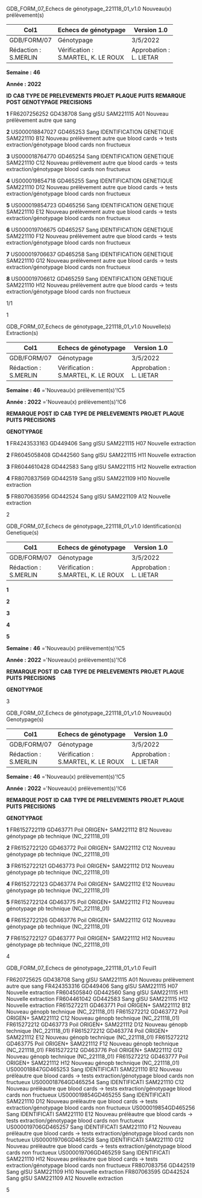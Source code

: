 GDB_FORM_07_Echecs de génotypage_221118_01_v1.0 Nouveau(x) prélèvement(s)




|Col1|Echecs de génotypage|Version 1.0|
|---|---|---|
|GDB/FORM/07|Génotypage|3/5/2022|
|Rédaction :<br>S.MERLIN|Vérification :<br>S.MARTEL, K. LE ROUX|Approbation :<br>L. LIETAR|


**Semaine :** **46**

**Année :** **2022**

**ID** **CAB** **TYPE DE PRELEVEMENTS** **PROJET** **PLAQUE** **PUITS** **REMARQUE POST GENOTYPAGE** **PRECISIONS**

**1** FR6207256252 GD438708 Sang gISU SAM221115 A01 Nouveau prélèvement autre que sang

**2** US000018847027 GD465253 Sang IDENTIFICATION GENETIQUE SAM221110 B12 Nouveau prélèvement autre que blood cards -> tests extraction/génotypage blood cards non fructueux

**3** US000018764770 GD465254 Sang IDENTIFICATION GENETIQUE SAM221110 C12 Nouveau prélèvement autre que blood cards -> tests extraction/génotypage blood cards non fructueux

**4** US000019854718 GD465255 Sang IDENTIFICATION GENETIQUE SAM221110 D12 Nouveau prélèvement autre que blood cards -> tests extraction/génotypage blood cards non fructueux

**5** US000019854723 GD465256 Sang IDENTIFICATION GENETIQUE SAM221110 E12 Nouveau prélèvement autre que blood cards -> tests extraction/génotypage blood cards non fructueux

**6** US000019706675 GD465257 Sang IDENTIFICATION GENETIQUE SAM221110 F12 Nouveau prélèvement autre que blood cards -> tests extraction/génotypage blood cards non fructueux

**7** US000019706637 GD465258 Sang IDENTIFICATION GENETIQUE SAM221110 G12 Nouveau prélèvement autre que blood cards -> tests extraction/génotypage blood cards non fructueux

**8** US000019706612 GD465259 Sang IDENTIFICATION GENETIQUE SAM221110 H12 Nouveau prélèvement autre que blood cards -> tests extraction/génotypage blood cards non fructueux

1/1


1

GDB_FORM_07_Echecs de génotypage_221118_01_v1.0 Nouvelle(s) Extraction(s)



|Col1|Echecs de génotypage|Version 1.0|
|---|---|---|
|GDB/FORM/07|Génotypage|3/5/2022|
|Rédaction :<br>S.MERLIN|Vérification :<br>S.MARTEL, K. LE ROUX|Approbation :<br>L. LIETAR|


**Semaine :** **46** ='Nouveau(x) prélèvement(s)'!C5

**Année :** **2022** ='Nouveau(x) prélèvement(s)'!C6



**REMARQUE POST**
**ID** **CAB** **TYPE DE PRELEVEMENTS** **PROJET** **PLAQUE** **PUITS** **PRECISIONS**

**GENOTYPAGE**


**1** FR4243533163 GD449406 Sang gISU SAM221115 H07 Nouvelle extraction

**2** FR6045058408 GD442560 Sang gISU SAM221115 H11 Nouvelle extraction

**3** FR6044610428 GD442583 Sang gISU SAM221115 H12 Nouvelle extraction

**4** FR8070837569 GD442519 Sang gISU SAM221109 H10 Nouvelle extraction

**5** FR8070635956 GD442524 Sang gISU SAM221109 A12 Nouvelle extraction


2

GDB_FORM_07_Echecs de génotypage_221118_01_v1.0 Identification(s) Genetique(s)


|Col1|Echecs de génotypage|Version 1.0|
|---|---|---|
|GDB/FORM/07|Génotypage|3/5/2022|
|Rédaction :<br>S.MERLIN|Vérification :<br>S.MARTEL, K. LE ROUX|Approbation :<br>L. LIETAR|


**1**

**2**

**3**

**4**

**5**


**Semaine :** **46** ='Nouveau(x) prélèvement(s)'!C5

**Année :** **2022** ='Nouveau(x) prélèvement(s)'!C6



**REMARQUE POST**
**ID** **CAB** **TYPE DE PRELEVEMENTS** **PROJET** **PLAQUE** **PUITS** **PRECISIONS**

**GENOTYPAGE**


3

GDB_FORM_07_Echecs de génotypage_221118_01_v1.0 Nouveau(x) Genotypage(s)



|Col1|Echecs de génotypage|Version 1.0|
|---|---|---|
|GDB/FORM/07|Génotypage|3/5/2022|
|Rédaction :<br>S.MERLIN|Vérification :<br>S.MARTEL, K. LE ROUX|Approbation :<br>L. LIETAR|


**Semaine :** **46** ='Nouveau(x) prélèvement(s)'!C5

**Année :** **2022** ='Nouveau(x) prélèvement(s)'!C6



**REMARQUE POST**
**ID** **CAB** **TYPE DE PRELEVEMENTS** **PROJET** **PLAQUE** **PUITS** **PRECISIONS**

**GENOTYPAGE**


**1** FR6152722119 GD463771 Poil ORIGEN+ SAM221112 B12 Nouveau génotypage pb technique (NC_221118_01)

**2** FR6152722120 GD463772 Poil ORIGEN+ SAM221112 C12 Nouveau génotypage pb technique (NC_221118_01)

**3** FR6152722121 GD463773 Poil ORIGEN+ SAM221112 D12 Nouveau génotypage pb technique (NC_221118_01)

**4** FR6152722123 GD463774 Poil ORIGEN+ SAM221112 E12 Nouveau génotypage pb technique (NC_221118_01)

**5** FR6152722124 GD463775 Poil ORIGEN+ SAM221112 F12 Nouveau génotypage pb technique (NC_221118_01)

**6** FR6152722126 GD463776 Poil ORIGEN+ SAM221112 G12 Nouveau génotypage pb technique (NC_221118_01)

**7** FR6152722127 GD463777 Poil ORIGEN+ SAM221112 H12 Nouveau génotypage pb technique (NC_221118_01)


4

GDB_FORM_07_Echecs de génotypage_221118_01_v1.0 Feuil1

FR620725625 GD438708 Sang gISU SAM221115 A01 Nouveau prélèvement autre que sang
FR424353316 GD449406 Sang gISU SAM221115 H07 Nouvelle extraction
FR604505840 GD442560 Sang gISU SAM221115 H11 Nouvelle extraction
FR604461042 GD442583 Sang gISU SAM221115 H12 Nouvelle extraction
FR615272211 GD463771 Poil ORIGEN+ SAM221112 B12 Nouveau génopb technique (NC_221118_01)
FR615272212 GD463772 Poil ORIGEN+ SAM221112 C12 Nouveau génopb technique (NC_221118_01)
FR615272212 GD463773 Poil ORIGEN+ SAM221112 D12 Nouveau génopb technique (NC_221118_01)
FR615272212 GD463774 Poil ORIGEN+ SAM221112 E12 Nouveau génopb technique (NC_221118_01)
FR615272212 GD463775 Poil ORIGEN+ SAM221112 F12 Nouveau génopb technique (NC_221118_01)
FR615272212 GD463776 Poil ORIGEN+ SAM221112 G12 Nouveau génopb technique (NC_221118_01)
FR615272212 GD463777 Poil ORIGEN+ SAM221112 H12 Nouveau génopb technique (NC_221118_01)
US000018847GD465253 Sang IDENTIFICATI SAM221110 B12 Nouveau prélèautre que blood cards -> tests extraction/génotypage blood cards non fructueux
US000018764GD465254 Sang IDENTIFICATI SAM221110 C12 Nouveau prélèautre que blood cards -> tests extraction/génotypage blood cards non fructueux
US000019854GD465255 Sang IDENTIFICATI SAM221110 D12 Nouveau prélèautre que blood cards -> tests extraction/génotypage blood cards non fructueux
US000019854GD465256 Sang IDENTIFICATI SAM221110 E12 Nouveau prélèautre que blood cards -> tests extraction/génotypage blood cards non fructueux
US000019706GD465257 Sang IDENTIFICATI SAM221110 F12 Nouveau prélèautre que blood cards -> tests extraction/génotypage blood cards non fructueux
US000019706GD465258 Sang IDENTIFICATI SAM221110 G12 Nouveau prélèautre que blood cards -> tests extraction/génotypage blood cards non fructueux
US000019706GD465259 Sang IDENTIFICATI SAM221110 H12 Nouveau prélèautre que blood cards -> tests extraction/génotypage blood cards non fructueux
FR807083756 GD442519 Sang gISU SAM221109 H10 Nouvelle extraction
FR807063595 GD442524 Sang gISU SAM221109 A12 Nouvelle extraction

5

